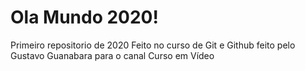 # Ola Mundo 2020!
 Primeiro repositorio de 2020
 Feito no curso de Git e Github feito pelo Gustavo Guanabara para o canal Curso em Vídeo
